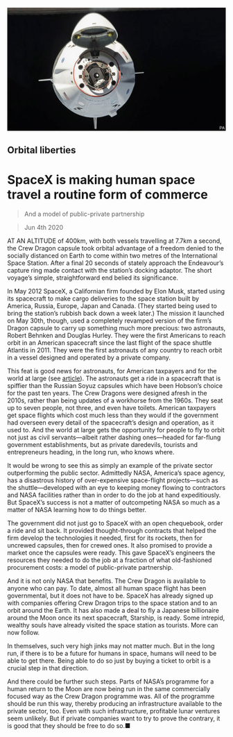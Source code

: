 ![](./images/20200606_LDP002_0.jpg)

## Orbital liberties

# SpaceX is making human space travel a routine form of commerce

> And a model of public-private partnership

> Jun 4th 2020

AT AN ALTITUDE of 400km, with both vessels travelling at 7.7km a second, the Crew Dragon capsule took orbital advantage of a freedom denied to the socially distanced on Earth to come within two metres of the International Space Station. After a final 20 seconds of stately approach the Endeavour’s capture ring made contact with the station’s docking adaptor. The short voyage’s simple, straightforward end belied its significance.

In May 2012 SpaceX, a Californian firm founded by Elon Musk, started using its spacecraft to make cargo deliveries to the space station built by America, Russia, Europe, Japan and Canada. (They started being used to bring the station’s rubbish back down a week later.) The mission it launched on May 30th, though, used a completely revamped version of the firm’s Dragon capsule to carry up something much more precious: two astronauts, Robert Behnken and Douglas Hurley. They were the first Americans to reach orbit in an American spacecraft since the last flight of the space shuttle Atlantis in 2011. They were the first astronauts of any country to reach orbit in a vessel designed and operated by a private company.

This feat is good news for astronauts, for American taxpayers and for the world at large (see [article](https://www.economist.com//science-and-technology/2020/06/04/the-crew-dragon-mission-is-a-success-for-spacex-and-for-nasa)). The astronauts get a ride in a spacecraft that is spiffier than the Russian Soyuz capsules which have been Hobson’s choice for the past ten years. The Crew Dragons were designed afresh in the 2010s, rather than being updates of a workhorse from the 1960s. They seat up to seven people, not three, and even have toilets. American taxpayers get space flights which cost much less than they would if the government had overseen every detail of the spacecraft’s design and operation, as it used to. And the world at large gets the opportunity for people to fly to orbit not just as civil servants—albeit rather dashing ones—headed for far-flung government establishments, but as private daredevils, tourists and entrepreneurs heading, in the long run, who knows where.

It would be wrong to see this as simply an example of the private sector outperforming the public sector. Admittedly NASA, America’s space agency, has a disastrous history of over-expensive space-flight projects—such as the shuttle—developed with an eye to keeping money flowing to contractors and NASA facilities rather than in order to do the job at hand expeditiously. But SpaceX’s success is not a matter of outcompeting NASA so much as a matter of NASA learning how to do things better.

The government did not just go to SpaceX with an open chequebook, order a ride and sit back. It provided thought-through contracts that helped the firm develop the technologies it needed, first for its rockets, then for uncrewed capsules, then for crewed ones. It also promised to provide a market once the capsules were ready. This gave SpaceX’s engineers the resources they needed to do the job at a fraction of what old-fashioned procurement costs: a model of public-private partnership.

And it is not only NASA that benefits. The Crew Dragon is available to anyone who can pay. To date, almost all human space flight has been governmental, but it does not have to be. SpaceX has already signed up with companies offering Crew Dragon trips to the space station and to an orbit around the Earth. It has also made a deal to fly a Japanese billionaire around the Moon once its next spacecraft, Starship, is ready. Some intrepid, wealthy souls have already visited the space station as tourists. More can now follow.

In themselves, such very high jinks may not matter much. But in the long run, if there is to be a future for humans in space, humans will need to be able to get there. Being able to do so just by buying a ticket to orbit is a crucial step in that direction.

And there could be further such steps. Parts of NASA’s programme for a human return to the Moon are now being run in the same commercially focused way as the Crew Dragon programme was. All of the programme should be run this way, thereby producing an infrastructure available to the private sector, too. Even with such infrastructure, profitable lunar ventures seem unlikely. But if private companies want to try to prove the contrary, it is good that they should be free to do so.■